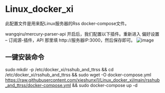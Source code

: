 # Linux_docker_xi
此配置文件是用来配Linux服务器的Rss docker-compose文件。

wangqiru/mercury-parser-api 开启后，我们配置以下插件。重新进入 偏好设置 – 订阅源-插件，API 那里填 http://服务器IP:3000，然后保存即可。
![image](https://user-images.githubusercontent.com/111758647/201280249-6c8b14fc-f6e9-4327-89f8-3ea391607025.png)



## 一键安装命令

sudo mkdir -p /etc/docker_xi/rsshub_and_ttrss && cd /etc/docker_xi/rsshub_and_ttrss && sudo wget  -O docker-compose.yml https://raw.githubusercontent.com/xieshunxi1/Linux_docker_xi/main/rsshub_and_ttrss/docker-compose.yml && sudo docker-compose up -d
